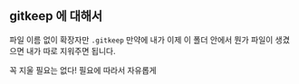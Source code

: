 ## gitkeep 에 대해서

파일 이름 없이 확장자만 `.gitkeep` 
만약에 내가 이제 이 폴더 안에서 뭔가 파일이 생겼으면
내가 따로 지워주면 됩니다.

꼭 지울 필요는 없다!
필요에 따라서 자유롭게